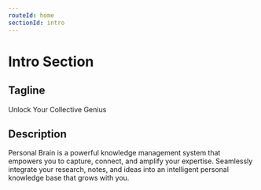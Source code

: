 ```yaml
---
routeId: home
sectionId: intro
---
```

# Intro Section

## Tagline
Unlock Your Collective Genius

## Description
Personal Brain is a powerful knowledge management system that empowers you to capture, connect, and amplify your expertise. Seamlessly integrate your research, notes, and ideas into an intelligent personal knowledge base that grows with you.
